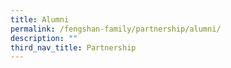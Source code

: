 ```yaml
---
title: Alumni
permalink: /fengshan-family/partnership/alumni/
description: ""
third_nav_title: Partnership
---
```

